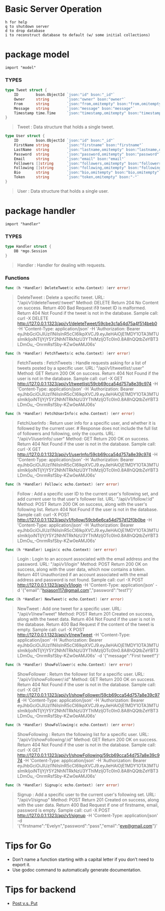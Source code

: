 # **Basic Server Operation**
	h for help
	q to shutdown server
	d to drop database
	i to reconstruct database to default (w/ some initial collections)

# **package model**
    import "model"

### TYPES

```go
type Tweet struct {
    ID        bson.ObjectId `json:"id" bson:"_id"`
    Owner     string        `json:"owner" bson:"owner"`
    From      string        `json:"from,omitempty" bson:"from,omitempty"`
    Message   string        `json:"message" bson:"message"`
    Timestamp time.Time     `json:"timestamp,omitempty" bson:"timestamp"`
}
```
> Tweet : Data structure that holds a single tweet.

```go
type User struct {
    ID        bson.ObjectId `json:"id" bson:"_id"`
    FirstName string        `json:"firstname" bson:"firstname"`
    LastName  string        `json:"lastname,omitempty" bson:"lastname,omitempty"`
    Password  string        `json:"password,omitempty" bson:"password"`
    Email     string        `json:"email" bson:"email"`
    Followers []string      `json:"followers,omitempty" bson:"followers,omitempty"`
    Following []string      `json:"following,omitempty" bson:"following,omitempty"`
    Bio       string        `json:"bio,omitempty" bson:"bio,omitempty"`
    Token     string        `json:"token,omitempty" bson:"-"`
}
```
> User : Data structure that holds a single user.

# **package handler**
    import "handler"

### TYPES

```go
type Handler struct {
    DB *mgo.Session
}
```
> Handler : Handler for dealing with requests.

### Functions

```go
func (h *Handler) DeleteTweet(c echo.Context) (err error)
```
> DeleteTweet : Delete a specific tweet.
> URL: "/api/v1/deleteTweet/:tweet"
> Method: DELETE
> Return 204 No Content on success.
> Return 400 Bad Request if∂ tweet ID is malformed.
> Return 404 Not Found if the tweet is not in the database.
> Sample call: curl -X DELETE http://127.0.0.1:1323/api/v1/deleteTweet/59cbe3c1a54d75a4f514beb0 -H 'Content-Type: application/json' -H 'Authorization: Bearer eyJhbGciOiJIUzI1NiIsInR5cCI6IkpXVCJ9.eyJleHAiOjE1MDY1OTA3MTUsImlkIjoiNTljYjY5Y2NhNTRkNzU3YThlMzljOTc0In0.8A8hQQtbZeYBT3LDmOu_-OnrmRsfSby-KZw0eAMJ06s'

```go
func (h *Handler) FetchTweets(c echo.Context) (err error)
```
> FetchTweets : FetchTweets : Handle requests asking for a list of tweets posted by a specific user.
> URL: "/api/v1/tweetlist/:user"
> Method: GET
> Return 200 OK on success.
> Return 404 Not Found if the user is not in the database.
> Sample call: curl -X GET http://127.0.0.1:1323/api/v1/tweetlist/59cb69cca54d757a8e39c974 -H 'Content-Type: application/json' -H 'Authorization: Bearer eyJhbGciOiJIUzI1NiIsInR5cCI6IkpXVCJ9.eyJleHAiOjE1MDY1OTA3MTUsImlkIjoiNTljYjY5Y2NhNTRkNzU3YThlMzljOTc0In0.8A8hQQtbZeYBT3LDmOu_-OnrmRsfSby-KZw0eAMJ06s'

```go
func (h *Handler) FetchUserInfo(c echo.Context) (err error)
```
> FetchUserInfo : Return user info for a specific user, and whether it is followed by the current user.
> \# Response does not include the full list of followers and following, only the counts.
> URL: "/api/v1/userInfo/:user"
> Method: GET
> Return 200 OK on success.
> Return 404 Not Found if the user is not in the database.
> Sample call: curl -X GET http://127.0.0.1:1323/api/v1/userInfo/59cb69cca54d757a8e39c974 -H 'Content-Type: application/json' -H 'Authorization: Bearer eyJhbGciOiJIUzI1NiIsInR5cCI6IkpXVCJ9.eyJleHAiOjE1MDY1OTA3MTUsImlkIjoiNTljYjY5Y2NhNTRkNzU3YThlMzljOTc0In0.8A8hQQtbZeYBT3LDmOu_-OnrmRsfSby-KZw0eAMJ06s'

```go
func (h *Handler) Follow(c echo.Context) (err error)
```
> Follow : Add a specific user ID to the current user's following set, and add current user to that user's follower list.
> URL: "/api/v1/follow/:id"
> Method: POST
> Return 200 OK on success, along with the user's following list.
> Return 404 Not Found if the user is not in the database.
> Sample call: curl -X POST http://127.0.0.1:1323/api/v1/follow/59cb6e6ca54d757d12f0b0be -H 'Content-Type: application/json' -H 'Authorization: Bearer eyJhbGciOiJIUzI1NiIsInR5cCI6IkpXVCJ9.eyJleHAiOjE1MDY1OTA3MTUsImlkIjoiNTljYjY5Y2NhNTRkNzU3YThlMzljOTc0In0.8A8hQQtbZeYBT3LDmOu_-OnrmRsfSby-KZw0eAMJ06s'

```go
func (h *Handler) Login(c echo.Context) (err error)
```
> Login : Login to an account associated with the email address and the password.
> URL: "/api/v1/login"
> Method: POST
> Return 200 OK on success, along with the user data, which now contains a token.
> Return 401 Unauthorized if an account associated with the email address and password is not found.
> Sample call: curl -X POST http://127.0.0.1:1323/api/v1/login -H 'Content-Type: application/json' -d '{"email":"hojason117@gmail.com","password":"test1"}'

```go
func (h *Handler) NewTweet(c echo.Context) (err error)
```
> NewTweet : Add one tweet for a specific user.
> URL: "/api/v1/newTweet"
> Method: POST
> Return 201 Created on success, along with the tweet data.
> Return 404 Not Found if the user is not in the database.
> Return 400 Bad Request if the content of the tweet is empty.
> Sample call: curl -X POST http://127.0.0.1:1323/api/v1/newTweet -H 'Content-Type: application/json' -H 'Authorization: Bearer eyJhbGciOiJIUzI1NiIsInR5cCI6IkpXVCJ9.eyJleHAiOjE1MDY1OTA3MTUsImlkIjoiNTljYjY5Y2NhNTRkNzU3YThlMzljOTc0In0.8A8hQQtbZeYBT3LDmOu_-OnrmRsfSby-KZw0eAMJ06s' -d '{"message":"First tweet!"}'

```go
func (h *Handler) ShowFollower(c echo.Context) (err error)
```
> ShowFollower : Return the follower list for a specific user.
> URL: "/api/v1/showFollower/:id"
> Method: GET
> Return 200 OK on success.
> Return 404 Not Found if the user is not in the database.
> Sample call: curl -X GET http://127.0.0.1:1323/api/v1/showFollower/59cb69cca54d757a8e39c974 -H 'Content-Type: application/json' -H 'Authorization: Bearer eyJhbGciOiJIUzI1NiIsInR5cCI6IkpXVCJ9.eyJleHAiOjE1MDY1OTA3MTUsImlkIjoiNTljYjY5Y2NhNTRkNzU3YThlMzljOTc0In0.8A8hQQtbZeYBT3LDmOu_-OnrmRsfSby-KZw0eAMJ06s'

```go
func (h *Handler) ShowFollowing(c echo.Context) (err error)
```
> ShowFollowing : Return the following list for a specific user.
> URL: "/api/v1/showFollowing/:id"
> Method: GET
> Return 200 OK on success.
> Return 404 Not Found if the user is not in the database.
> Sample call: curl -X GET http://127.0.0.1:1323/api/v1/showFollowing/59cb69cca54d757a8e39c974 -H 'Content-Type: application/json' -H 'Authorization: Bearer eyJhbGciOiJIUzI1NiIsInR5cCI6IkpXVCJ9.eyJleHAiOjE1MDY1OTA3MTUsImlkIjoiNTljYjY5Y2NhNTRkNzU3YThlMzljOTc0In0.8A8hQQtbZeYBT3LDmOu_-OnrmRsfSby-KZw0eAMJ06s'

```go
func (h *Handler) Signup(c echo.Context) (err error)
```
> Signup : Add a specific user to the current user's following set.
> URL: "/api/v1/signup"
> Method: POST
> Return 201 Created on success, along with the user data.
> Return 400 Bad Request if one of firstname, email, password is empty.
> Sample call: curl -X POST http://127.0.0.1:1323/api/v1/signup -H 'Content-Type: application/json' -d '{"firstname":"Evelyn","password":"pass","email":"eve@gmail.com"}'

# **Tips for Go**
* Don’t name a function starting with a capital letter if you don’t need to export it.
* Use godoc command to automatically generate documentation.

# **Tips for backend**
* [Post v.s. Put](https://stackoverflow.com/questions/630453/put-vs-post-in-rest)
